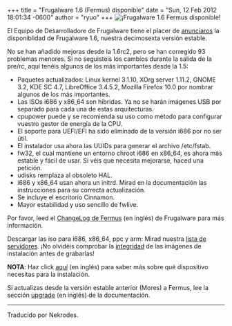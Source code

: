 +++
title = "Frugalware 1.6 (Fermus) disponible"
date = "Sun, 12 Feb 2012 18:01:34 -0600"
author = "ryuo"
+++
![¡Frugalware 1.6 Fermus disponible!](images/promo-fermus.png)  

 El Equipo de Desarrolladore de Frugalware tiene el placer de [anunciaros](/news/227) la disponiblidad de Frugalware 1.6, nuestra decimosexta versión estable.  

 No se han añadido mejoras desde la 1.6rc2, pero se han corregido 93 problemas menores. Si no seguisteis los cambios durante la salida de la pre/rc, aquí tenéis algunos de los más importantes desde la 1.5:  

* Paquetes actualizados: Linux kernel 3.1.10, XOrg server 1.11.2, GNOME 3.2, KDE SC 4.7, LibreOffice 3.4.5.2, Mozilla Firefox 10.0 por nombrar algunos de los más importantes.
* Las ISOs i686 y x86\_64 son híbridas. Ya no se harán imágenes USB por separado para cada una de estas arquitecturas.
* cpupower puede y se recomienda su uso como método para configurar vuestro gestor de energía de la CPU.
* El soporte para UEFI/EFI ha sido eliminado de la versión i686 por no ser útil.
* El instalador usa ahora las UUIDs para generar el archivo /etc/fstab.
* fw32, el cual mantiene un entorno chroot i686 en x86\_64, es ahora más estable y fácil de usar. Si véis que necesita mejorarse, haced una petición.
* udisks remplaza al obsoleto HAL.
* i686 y x86\_64 usan ahora un initrd. Mirad en la documentación las instrucciones para su correcta actualización.
* Se incluye el escritorio Cinnamon.
* Mayor estabilidad y uso sencillo de fwlive.


 Por favor, leed el [ChangeLog de Fermus](http://frugalware.org/download/frugalware-1.6/ChangeLog.txt) (en inglés) de Frugalware para más información.  

 Descargar las iso para i686, x86\_64, ppc y arm: Mirad nuestra [lista de servidores](http://frugalware.org/download/frugalware-1.6-iso). ¡No olvidéis comprobar la [integridad](http://frugalware.org/download/frugalware-1.6-iso/SHA1SUMS) de las imágenes de instalación antes de grabarlas!  

**NOTA**: Haz click [aquí](/docs/install#_choosing_installation_flavor) (en inglés) para saber más sobre qué dispositivo necesitas para la instalación.  

 Si actualizas desde la versión estable anterior (Mores) a Fermus, lee la sección [upgrade](http://frugalware.org/docs/stable/upgrade) (en inglés) de la documentación.  

  



---


 Traducido por Nekrodes.